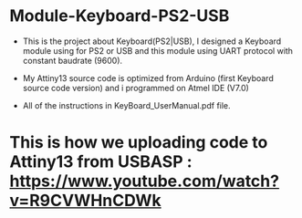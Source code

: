 # Module-Keyboard-PS2-USB
- This is the project about Keyboard(PS2|USB), I designed a Keyboard module using for PS2 or USB and this module using UART protocol with constant baudrate (9600).

- My Attiny13 source code is optimized from Arduino (first Keyboard source code version) and i programmed on Atmel IDE (V7.0)

- All of the instructions in KeyBoard_UserManual.pdf file.

# This is how we uploading code to Attiny13 from USBASP : https://www.youtube.com/watch?v=R9CVWHnCDWk


